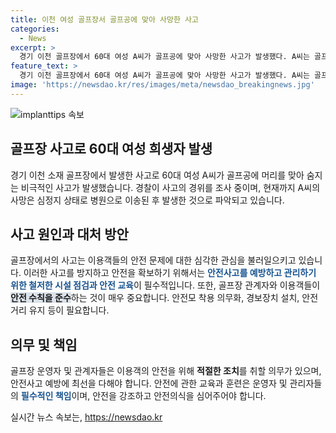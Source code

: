 ```yaml
---
title: 이천 여성 골프장서 골프공에 맞아 사망한 사고
categories:
  - News
excerpt: >
  경기 이천 골프장에서 60대 여성 A씨가 골프공에 맞아 사망한 사고가 발생했다. A씨는 골프를 즐기던 중 골프공에 머리를 맞고 쓰러졌으며, 심정지 상태로 병원으로 이송된 후 사망했다. 경찰은 사고 경위를 조사 중이며, 목격자와 골프장 관계자 등을 확인하고 있다. 
feature_text: >
  경기 이천 골프장에서 60대 여성 A씨가 골프공에 맞아 사망한 사고가 발생했다. A씨는 골프를 즐기던 중 골프공에 머리를 맞고 쓰러졌으며, 심정지 상태로 병원으로 이송된 후 사망했다. 경찰은 사고 경위를 조사 중이며, 목격자와 골프장 관계자 등을 확인하고 있다. 
image: 'https://newsdao.kr/res/images/meta/newsdao_breakingnews.jpg'
---
```


<p><img src="https://newsdao.kr/res/images/meta/newsdao_breakingnews.jpg" alt="implanttips 속보" /></p>

<h2 data-ke-size="size26">골프장 사고로 60대 여성 희생자 발생</h2>

<p data-ke-size="size16">경기 이천 소재 골프장에서 발생한 사고로 60대 여성 A씨가 골프공에 머리를 맞아 숨지는 비극적인 사고가 발생했습니다. 경찰이 사고의 경위를 조사 중이며, 현재까지 A씨의 사망은 심정지 상태로 병원으로 이송된 후 발생한 것으로 파악되고 있습니다.</p>

<h2 data-ke-size="size26">사고 원인과 대처 방안</h2>

<p data-ke-size="size16">골프장에서의 사고는 이용객들의 안전 문제에 대한 심각한 관심을 불러일으키고 있습니다. 이러한 사고를 방지하고 안전을 확보하기 위해서는 <b><span style="color: #1a5490;">안전사고를 예방하고 관리하기 위한 철저한 시설 점검과 안전 교육</span></b>이 필수적입니다. 또한, 골프장 관계자와 이용객들이 <b><span style="background-color: #21538527;">안전 수칙을 준수</span></b>하는 것이 매우 중요합니다. 안전모 착용 의무화, 경보장치 설치, 안전거리 유지 등이 필요합니다.</p>

<h2 data-ke-size="size26">의무 및 책임</h2>

<p data-ke-size="size16">골프장 운영자 및 관계자들은 이용객의 안전을 위해 <b>적절한 조치</b>를 취할 의무가 있으며, 안전사고 예방에 최선을 다해야 합니다. 안전에 관한 교육과 훈련은 운영자 및 관리자들의 <b><span style="color: #1a5490;">필수적인 책임</span></b>이며, 안전을 강조하고 안전의식을 심어주어야 합니다.</p>
실시간 뉴스 속보는, <a href="https://newsdao.kr" rel="dofollow">https://newsdao.kr</a>


